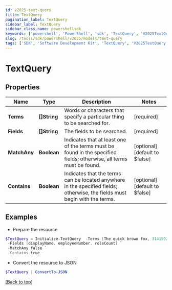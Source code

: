 ```yaml
---
id: v2025-text-query
title: TextQuery
pagination_label: TextQuery
sidebar_label: TextQuery
sidebar_class_name: powershellsdk
keywords: ['powershell', 'PowerShell', 'sdk', 'TextQuery', 'V2025TextQuery'] 
slug: /tools/sdk/powershell/v2025/models/text-query
tags: ['SDK', 'Software Development Kit', 'TextQuery', 'V2025TextQuery']
---
```



# TextQuery

## Properties

Name | Type | Description | Notes
------------ | ------------- | ------------- | -------------
**Terms** | **[]String** | Words or characters that specify a particular thing to be searched for. | [required]
**Fields** | **[]String** | The fields to be searched. | [required]
**MatchAny** | **Boolean** | Indicates that at least one of the terms must be found in the specified fields;  otherwise, all terms must be found. | [optional] [default to $false]
**Contains** | **Boolean** | Indicates that the terms can be located anywhere in the specified fields;  otherwise, the fields must begin with the terms. | [optional] [default to $false]

## Examples

- Prepare the resource
```powershell
$TextQuery = Initialize-TextQuery  -Terms [The quick brown fox, 3141592, 7] `
 -Fields [displayName, employeeNumber, roleCount] `
 -MatchAny false `
 -Contains true
```

- Convert the resource to JSON
```powershell
$TextQuery | ConvertTo-JSON
```


[[Back to top]](#) 

